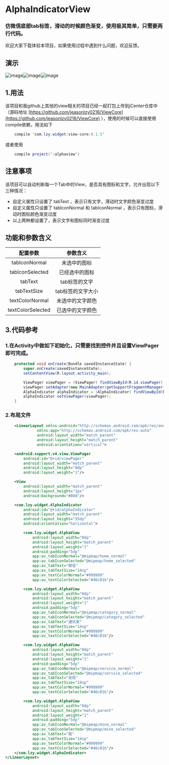 # AlphaIndicatorView
### 仿微信底部tab标签，滑动的时候颜色渐变，使用极其简单，只需要两行代码。

欢迎大家下载体验本项目，如果使用过程中遇到什么问题，欢迎反馈。

## 演示
 ![image](https://github.com/jeasonlzy0216/AlphaIndicatorView/blob/master/screenshots/demo1.gif)![image](https://github.com/jeasonlzy0216/AlphaIndicatorView/blob/master/screenshots/demo2.png)![image](https://github.com/jeasonlzy0216/AlphaIndicatorView/blob/master/screenshots/demo3.png)

## 1.用法
该项目和我github上其他的view相关的项目已经一起打包上传到jCenter仓库中（源码地址 [https://github.com/jeasonlzy0216/ViewCore](https://github.com/jeasonlzy0216/ViewCore) ），使用的时候可以直接使用compile依赖，用法如下
```java
	compile 'com.lzy.widget:view-core:0.1.5'
```
或者使用
```java
    compile project(':alphaview')
```

## 注意事项
该项目可以自动判断每一个Tab中的View，是否具有图标和文字，允许出现以下三种情况：
 * 自定义属性只设置了 tabText ，表示只有文字，滑动时文字颜色渐变过度
 * 自定义属性只设置了 tabIconNormal 和 tabIconNormal ，表示只有图标，滑动时图标颜色渐变过度
 * 以上两种都设置了，表示文字和图标同时渐变过度

## 功能和参数含义

<table>
  <tdead>
    <tr>
      <th align="center">配置参数</th>
      <th align="center">参数含义</th>
    </tr>
  </tdead>
  <tbody>
    <tr>
      <td align="center">tabIconNormal</td>
      <td align="center">未选中的图标</td>
    </tr>
    <tr>
      <td align="center">tabIconSelected</td>
      <td align="center">已经选中的图标</td>
    </tr>
    <tr>
      <td align="center">tabText</td>
      <td align="center">tab标签的文字</td>
    </tr>
    <tr>
      <td align="center">tabTextSize</td>
      <td align="center">tab标签的文字大小</td>
    </tr>
    <tr>
      <td align="center">textColorNormal</td>
      <td align="center">未选中的文字颜色</td>
    </tr>
    <tr>
      <td align="center">textColorSelected</td>
      <td align="center">已选中的文字颜色</td>
    </tr>
  </tbody>
</table>

## 3.代码参考
### 1.在Activity中做如下初始化，只需要找到控件并且设置ViewPager即可完成。
```java
	protected void onCreate(Bundle savedInstanceState) {
        super.onCreate(savedInstanceState);
        setContentView(R.layout.activity_main);

        ViewPager viewPager = (ViewPager) findViewById(R.id.viewPager);
        viewPager.setAdapter(new MainAdapter(getSupportFragmentManager()));
        AlphaIndicator alphaIndicator = (AlphaIndicator) findViewById(R.id.alphaIndicator);
        alphaIndicator.setViewPager(viewPager);
    }
```
### 2.布局文件
```xml
	<LinearLayout xmlns:android="http://schemas.android.com/apk/res/android"
              xmlns:app="http://schemas.android.com/apk/res-auto"
              android:layout_width="match_parent"
              android:layout_height="match_parent"
              android:orientation="vertical">

    <android.support.v4.view.ViewPager
        android:id="@+id/viewPager"
        android:layout_width="match_parent"
        android:layout_height="0dp"
        android:layout_weight="1"/>

    <View
        android:layout_width="match_parent"
        android:layout_height="1px"
        android:background="#888"/>

    <com.lzy.widget.AlphaIndicator
        android:id="@+id/alphaIndicator"
        android:layout_width="match_parent"
        android:layout_height="55dp"
        android:orientation="horizontal">

        <com.lzy.widget.AlphaView
            android:layout_width="0dp"
            android:layout_height="match_parent"
            android:layout_weight="1"
            android:padding="5dp"
            app:av_tabIconNormal="@mipmap/home_normal"
            app:av_tabIconSelected="@mipmap/home_selected"
            app:av_tabText="微信"
            app:av_tabTextSize="14sp"
            app:av_textColorNormal="#999999"
            app:av_textColorSelected="#46c01b"/>

        <com.lzy.widget.AlphaView
            android:layout_width="0dp"
            android:layout_height="match_parent"
            android:layout_weight="1"
            android:padding="5dp"
            app:av_tabIconNormal="@mipmap/category_normal"
            app:av_tabIconSelected="@mipmap/category_selected"
            app:av_tabText="通讯录"
            app:av_tabTextSize="14sp"
            app:av_textColorNormal="#999999"
            app:av_textColorSelected="#46c01b"/>

        <com.lzy.widget.AlphaView
            android:layout_width="0dp"
            android:layout_height="match_parent"
            android:layout_weight="1"
            android:padding="5dp"
            app:av_tabIconNormal="@mipmap/service_normal"
            app:av_tabIconSelected="@mipmap/service_selected"
            app:av_tabText="发现"
            app:av_tabTextSize="14sp"
            app:av_textColorNormal="#999999"
            app:av_textColorSelected="#46c01b"/>

        <com.lzy.widget.AlphaView
            android:layout_width="0dp"
            android:layout_height="match_parent"
            android:layout_weight="1"
            android:padding="5dp"
            app:av_tabIconNormal="@mipmap/mine_normal"
            app:av_tabIconSelected="@mipmap/mine_selected"
            app:av_tabText="我"
            app:av_tabTextSize="14sp"
            app:av_textColorNormal="#999999"
            app:av_textColorSelected="#46c01b"/>
    </com.lzy.widget.AlphaIndicator>
</LinearLayout>
	
```
